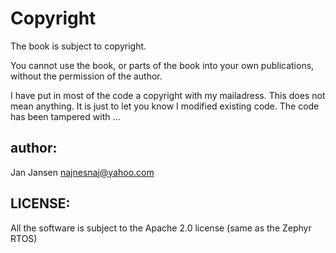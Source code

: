 # Copyright

The book is subject to copyright.

You cannot use the book, or parts of the book into your own publications, without the permission of the author.

I have put in most of the code a copyright with my mailadress.
This does not mean anything. It is just to let you know I modified existing code. The code has been tampered with …

## author:

Jan Jansen
[najnesnaj@yahoo.com](mailto:najnesnaj@yahoo.com)

## LICENSE:

All the software is subject to the Apache 2.0 license (same as the Zephyr RTOS)
